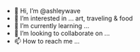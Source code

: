 - 👋 Hi, I’m @ashleywave
- 👀 I’m interested in ... art, traveling & food
- 🌱 I’m currently learning ... 
- 💞️ I’m looking to collaborate on ...
- 📫 How to reach me ...

<!---
ashleywave/ashleywave is a ✨ special ✨ repository because its `README.md` (this file) appears on your GitHub profile.
You can click the Preview link to take a look at your changes.
--->
